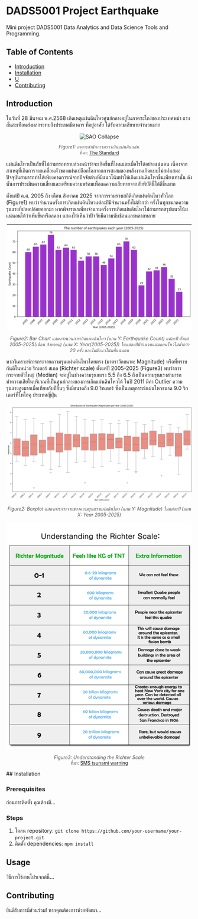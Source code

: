# DADS5001 Project Earthquake
Mini project DADS5001 Data Analytics and Data Science Tools and Programming.

## Table of Contents

- [Introduction](#introduction)
- [Installation](#installation)
- [U](#usage)
- [Contributing](#contributing)

## Introduction

ในวันที่ 28 มีนาคม พ.ศ.2568 เกิดเหตุแผ่นดินไหวศูนย์กลางอยู่ในภาคซะไกง์ของประเทศพม่า แรงสั่นสะเทือนส่งผลกระทบถึงประเทศมีอาคาร ที่อยู่อาศัย ได้รับความเสียหายจำนวนมาก 
<div align="center">
  <img src="https://thestandard.co/wp-content/uploads/2025/05/SAO-Collapse.jpg?x62638" alt="SAO Collapse" width="500">
  <p style="font-size: 0.9em; color: #555;">
    <em>Figure1: อาคารสำนักการตรวจเงินแผ่นดินถล่ม.</em><br>
    ที่มา: <a href="https://thestandard.co/saocolapse/">The Standard</a>
  </p>
</div>
แผ่นดินไหวเป็นภัยที่ไม่สามารถทราบล่วงหน้าว่าจะเกิดขึ้นที่ไหนและเมื่อไรได้อย่างแน่นอน เนื่องจากสาเหตุที่เกิดการจากเคลื่อนตัวของแผ่นเปลือกโลกจากการสะสมของพลังงานเกิดแบบไม่สม่ำเสมอ ปัจจุบันสามารถทำได้เพียงคาดการณ์จากปัจจัยต่างที่มีแนวโน้มทำให้เกิดแผ่นดินไหวขึ้นเพียงเท่านั้น ดังนั้นการประเมินความเสี่ยงและเตรียมความพร้อมเพื่อลดความเสียหายจากภัยพิบัตินี้ได้ดีขึ้นมาก
</p>
ตั้งแต่ปี ค.ศ. 2005 ถึง เดือน สิงหาคม 2025 จากการรวมรวบสถิติเกิดแผ่นดินไหวทั่วโลก (Figure1) พบว่าจำนวนครั้งการเกิดแผ่นดินไหวแต่ละปีมีจำนวนครั้งไม่ต่ำกว่า  ครั้งในทุกขนาดความรุนแรงที่ปลดปล่อยออกมา หากพิจารณาเพียงจำนวนครั้งการเกิดแผ่นดินไหวไม่สามารถสรุปแนวโน้มแน่นอนได้ว่าเพิ่มขึ้นหรือลดลง แสดงให้เห็นว่าปัจจัยมีความซับซ้อนและหลากหลาย
</p>
<div align="center">
  <img src="https://github.com/tontantip/DADS5001-Project-Earthquake/blob/main/image/The%20number%20of%20earthquakes%20each%20year%20(2005-2025).png?raw=true" alt="SAO Collapse" width="500">
  <p style="font-size: 0.9em; color: #555;">
    <em>Figure2: Bar Chart แสดงจำนวนการเกิดแผนดินไหว (แกน Y: Earthquake Count) แต่ละปี ตั้งแต่ 2005-2025(เดือน สิงหาคม) (แกน X: Year(2005-2025)) ในแต่ละปีมีจำนวนแผ่นดอนไหวไม่ต่ำกว่า 20 ครั้ง และไม่มีแนวโน้มที่แน่นอน </em><br>
  </p>
</div>
หากวิเคราะห์การกระจายคาวมรุนแผ่นดินไหวโดยตรง (มาตราวัดขนาด: Magnitude) หรือที่ทราบกันดีในหน่วย ริกเตอร์ สเกล (Richter scale) ตั้งแต่ปี 2005-2025 (Figure3) พบว่าการกระจายตัวใหญ่ (Median) จะอยู่ในช่วงความรุนแแรง 5.5 ถึง 6.5 ถึงเป็นความรุนแรงสามารถทำความเสียในบริเวณที่เป็นศูนย์กลางของการเกิดแผ่นดินไหวได้ ในปี 2011 มีค่า Outlier ความรุนแรงสูงมากเมื่อเทียบกับปีอื่นๆ ซึ่งมีขนาดถึง 9.0 ริกเตอร์ ซึ่งเป็นเหตุการณ์แผ่นไหวขนาด 9.0 ริกเตอร์ที่โทโฮคุ ประเทศญี่ปุ่น
</p>
<div align="center">
  <img src="https://github.com/tontantip/DADS5001-Project-Earthquake/blob/main/image/Dstnbution%20of%20Earthquake%20Magmtudes%20per%20Year%20(2005-2025).png?raw=true" width="500">
  <p style="font-size: 0.9em; color: #555;">
    <em>Figure2: Boxplot แสดงการกระจายของความรุนแรงแผ่นดินไหว (แกน Y: Magnitude) ในแต่ละปี (แกน X: Year 2005-2025) </em><br>
  </p>
</div>
</p>
<div align="center">
  <img src="https://github.com/tontantip/DADS5001-Project-Earthquake/blob/main/image/how_richter_scale_calculated.gif?raw=true" width="500">
  <p style="font-size: 0.9em; color: #555;">
    <em>Figure3: Understanding the Richter Scale </em><br>
    ที่มา: <a href="https://www.sms-tsunami-warning.com/">SMS tsunami warning</a>
  </p>
</div>
## Installation

### Prerequisites

ก่อนการติดตั้ง คุณต้องมี...

### Steps

1.  โคลน repository:
    `git clone https://github.com/your-username/your-project.git`
2.  ติดตั้ง dependencies:
    `npm install`

## Usage

วิธีการใช้งานโปรเจกต์นี้...

## Contributing

ยินดีรับการมีส่วนร่วม! หากคุณต้องการช่วยพัฒนา...
